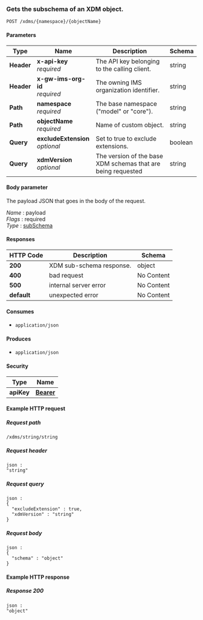 
<a name="post_to_get_subschema"></a>
### Gets the subschema of an XDM object.
```
POST /xdms/{namespace}/{objectName}
```


#### Parameters

|Type|Name|Description|Schema|
|---|---|---|---|
|**Header**|**x-api-key**  <br>*required*|The API key belonging to the calling client.|string|
|**Header**|**x-gw-ims-org-id**  <br>*required*|The owning IMS organization identifier.|string|
|**Path**|**namespace**  <br>*required*|The base namespace ("model" or "core").|string|
|**Path**|**objectName**  <br>*required*|Name of custom object.|string|
|**Query**|**excludeExtension**  <br>*optional*|Set to true to exclude extensions.|boolean|
|**Query**|**xdmVersion**  <br>*optional*|The version of the base XDM schemas that are being requested|string|


#### Body parameter
The payload JSON that goes in the body of the request.

*Name* : payload  
*Flags* : required  
*Type* : [subSchema](../definitions/subSchema.md#subschema)


#### Responses

|HTTP Code|Description|Schema|
|---|---|---|
|**200**|XDM sub-schema response.|object|
|**400**|bad request|No Content|
|**500**|internal server error|No Content|
|**default**|unexpected error|No Content|


#### Consumes

* `application/json`


#### Produces

* `application/json`


#### Security

|Type|Name|
|---|---|
|**apiKey**|**[Bearer](security.md#bearer)**|


#### Example HTTP request

##### Request path
```
/xdms/string/string
```


##### Request header
```
json :
"string"
```


##### Request query
```
json :
{
  "excludeExtension" : true,
  "xdmVersion" : "string"
}
```


##### Request body
```
json :
{
  "schema" : "object"
}
```


#### Example HTTP response

##### Response 200
```
json :
"object"
```



